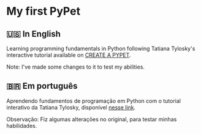 # My first PyPet

## 🇺🇸 In English
Learning programming fundamentals in Python following Tatiana Tylosky's interactive tutorial available on [CREATE A PYPET].

Note: I've made some changes to it to test my abilities.

## 🇧🇷 Em português
Aprendendo fundamentos de programação em Python com o tutorial interativo da Tatiana Tylosky, disponível [nesse link].

Observação: Fiz algumas alterações no original, para testar minhas habilidades.

[CREATE A PYPET]: https://www.thinkful.com/learn/intro-to-python-tutorial/
[nesse link]: https://www.thinkful.com/learn/intro-to-python-tutorial/
